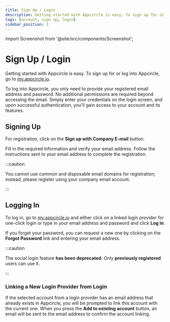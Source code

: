 ```yaml
---
title: Sign Up / Login
description: Getting started with Appcircle is easy. To sign up for or log into Appcircle, go to my.appcircle.io.
tags: [account, sign up, login]
sidebar_position: 1
---
```


import Screenshot from '@site/src/components/Screenshot';

# Sign Up / Login

Getting started with Appcircle is easy. To sign up for or log into Appcircle, go to [my.appcircle.io](https://my.appcircle.io).

To log into Appcircle, you only need to provide your registered email address and password. No additional permissions are required beyond accessing the email. Simply enter your credentials on the login screen, and upon successful authentication, you'll gain access to your account and its features.

## Signing Up

For registration, click on the **Sign up with Company E-mail** button.

<Screenshot url='https://cdn.appcircle.io/docs/assets/7106-1.png' />

Fill in the required information and verify your email address. Follow the instructions sent to your email address to complete the registration.

<Screenshot url='https://cdn.appcircle.io/docs/assets/7106-2.png' />

:::caution

You cannot use common and disposable email domains for registration; instead, please register using your company email account.

:::

## Logging In

To log in, go to [my.appcircle.io](https://my.appcircle.io) and either click on a linked login provider for one-click login or type in your email address and password and click **Log in**.

If you forget your password, you can request a new one by clicking on the **Forgot Password** link and entering your email address.

:::caution

The social login feature **has been deprecated**. Only **previously registered** users can use it.

:::

### Linking a New Login Provider from Login

If the selected account from a login provider has an email address that already exists in Appcircle, you will be prompted to link this account with the current one. When you press the **Add to existing account** button, an email will be sent to the email address to confirm the account linking.

<Screenshot url='https://cdn.appcircle.io/docs/assets/appcircle-account-linking.png' />
